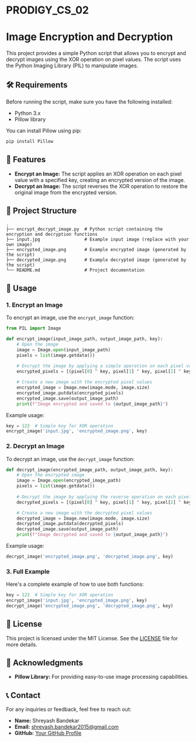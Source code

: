 # PRODIGY_CS_02
# Image Encryption and Decryption

This project provides a simple Python script that allows you to encrypt and decrypt images using the XOR operation on pixel values. The script uses the Python Imaging Library (PIL) to manipulate images.

## 🛠️ Requirements

Before running the script, make sure you have the following installed:

- Python 3.x
- Pillow library

You can install Pillow using pip:

```bash
pip install Pillow
```

## 🚀 Features

- **Encrypt an Image:** The script applies an XOR operation on each pixel value with a specified key, creating an encrypted version of the image.
- **Decrypt an Image:** The script reverses the XOR operation to restore the original image from the encrypted version.

## 📂 Project Structure

```plaintext
.
├── encrypt_decrypt_image.py  # Python script containing the encryption and decryption functions
├── input.jpg                 # Example input image (replace with your own image)
├── encrypted_image.png       # Example encrypted image (generated by the script)
├── decrypted_image.png       # Example decrypted image (generated by the script)
└── README.md                 # Project documentation
```

## 🔧 Usage

### 1. Encrypt an Image

To encrypt an image, use the `encrypt_image` function:

```python
from PIL import Image

def encrypt_image(input_image_path, output_image_path, key):
    # Open the image
    image = Image.open(input_image_path)
    pixels = list(image.getdata())
    
    # Encrypt the image by applying a simple operation on each pixel value
    encrypted_pixels = [(pixel[0] ^ key, pixel[1] ^ key, pixel[2] ^ key) for pixel in pixels]

    # Create a new image with the encrypted pixel values
    encrypted_image = Image.new(image.mode, image.size)
    encrypted_image.putdata(encrypted_pixels)
    encrypted_image.save(output_image_path)
    print(f"Image encrypted and saved to {output_image_path}")
```

Example usage:

```python
key = 123  # Simple key for XOR operation
encrypt_image('input.jpg', 'encrypted_image.png', key)
```

### 2. Decrypt an Image

To decrypt an image, use the `decrypt_image` function:

```python
def decrypt_image(encrypted_image_path, output_image_path, key):
    # Open the encrypted image
    image = Image.open(encrypted_image_path)
    pixels = list(image.getdata())
    
    # Decrypt the image by applying the reverse operation on each pixel value
    decrypted_pixels = [(pixel[0] ^ key, pixel[1] ^ key, pixel[2] ^ key) for pixel in pixels]

    # Create a new image with the decrypted pixel values
    decrypted_image = Image.new(image.mode, image.size)
    decrypted_image.putdata(decrypted_pixels)
    decrypted_image.save(output_image_path)
    print(f"Image decrypted and saved to {output_image_path}")
```

Example usage:

```python
decrypt_image('encrypted_image.png', 'decrypted_image.png', key)
```

### 3. Full Example

Here's a complete example of how to use both functions:

```python
key = 123  # Simple key for XOR operation
encrypt_image('input.jpg', 'encrypted_image.png', key)
decrypt_image('encrypted_image.png', 'decrypted_image.png', key)
```

## 📄 License

This project is licensed under the MIT License. See the [LICENSE](LICENSE) file for more details.

## 🙏 Acknowledgments

- **Pillow Library:** For providing easy-to-use image processing capabilities.

## 📞 Contact

For any inquiries or feedback, feel free to reach out:

- **Name:** Shreyash Bandekar
- **Email:** [shreyash.bandekar2015@gmail.com](mailto:shreyash.bandekar2015@gmail.com)
- **GitHub:** [Your GitHub Profile](https://github.com/shreyashbandekar)

